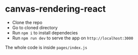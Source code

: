 # canvas-rendering-react

- Clone the repo
- Go to cloned directory
- Run `npm i` to install dependecies
- Run `npm run dev` to serve the app on `http://localhost:3000`


The whole code is inside `pages/index.js`